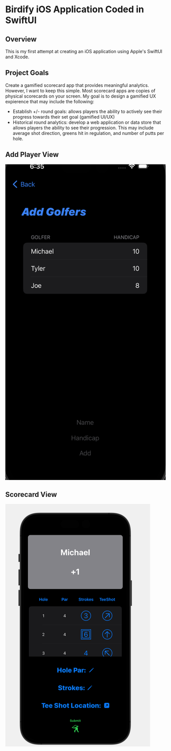 # Birdify iOS Application Coded in SwiftUI

## Overview
This is my first attempt at creating an iOS application using Apple's SwiftUI and Xcode. 

## Project Goals
Create a gamified scorecard app that provides meaningful analytics. However, I want to keep this simple. Most scorecard apps are copies of physical scorecards on your screen. My goal is to design a gamified UX expierence that may include the following:
 * Establish +/- round goals: allows players the ability to actively see their progress towards their set goal (gamified UI/UX)
* Historical round analytics: develop a web application or data store that allows players the ability to see their progression. This may include average shot direction, greens hit in regulation, and number of putts per hole.


## Add Player View
<img src="/images/addGolfer.png">

## Scorecard View
<img src="/images/scoreCard.png">

